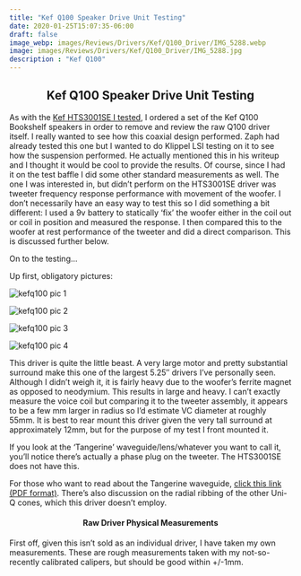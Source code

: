 ```yaml
---
title: "Kef Q100 Speaker Drive Unit Testing"
date: 2020-01-25T15:07:35-06:00
draft: false
image_webp: images/Reviews/Drivers/Kef/Q100_Driver/IMG_5288.webp
image: images/Reviews/Drivers/Kef/Q100_Driver/IMG_5288.jpg
description : "Kef Q100"
---
```


## <center> **Kef Q100 Speaker Drive Unit Testing** </center>

As with the [Kef HTS3001SE I tested](), I ordered a set of the Kef Q100 Bookshelf speakers in order to remove and review the raw Q100 driver itself.  I really wanted to see how this coaxial design performed.  Zaph had already tested this one but I wanted to do Klippel LSI testing on it to see how the suspension performed.  He actually mentioned this in his writeup and I thought it would be cool to provide the results.  Of course, since I had it on the test baffle I did some other standard measurements as well.  The one I was interested in, but didn’t perform on the HTS3001SE driver was tweeter frequency response performance with movement of the woofer.  I don’t necessarily have an easy way to test this so I did something a bit different: I used a 9v battery to statically ‘fix’ the woofer either in the coil out or coil in position and measured the response.  I then compared this to the woofer at rest performance of the tweeter and did a direct comparison.  This is discussed further below.

On to the testing…



Up first, obligatory pictures:


![kefq100 pic 1](/images/Reviews/Drivers/Kef/Q100_Driver/IMG_5288.jpg)

![kefq100 pic 2](/images/Reviews/Drivers/Kef/Q100_Driver/IMG_5289.jpg)

![kefq100 pic 3](/images/Reviews/Drivers/Kef/Q100_Driver/IMG_5290.jpg)

![kefq100 pic 4](/images/Reviews/Drivers/Kef/Q100_Driver/IMG_5291.jpg)


This driver is quite the little beast.  A very large motor and pretty substantial surround make this one of the largest 5.25″ drivers I’ve personally seen.  Although I didn’t weigh it, it is fairly heavy due to the woofer’s ferrite magnet as opposed to neodymium.  This results in large and heavy.  I can’t exactly measure the voice coil but comparing it to the tweeter assembly, it appears to be a few mm larger in radius so I’d estimate VC diameter at roughly 55mm.  It is best to rear mount this driver given the very tall surround at approximately 12mm, but for the purpose of my test I front mounted it.

If you look at the ‘Tangerine’ waveguide/lens/whatever you want to call it, you’ll notice there’s actually a phase plug on the tweeter.  The HTS3001SE does not have this.

For those who want to read about the Tangerine waveguide, [click this link (PDF format)](http://forum.vegalab.ru/attachment.php?attachmentid=86280&d=1274426702).  There’s also discussion on the radial ribbing of the other Uni-Q cones, which this driver doesn’t employ.

#### <center> **Raw Driver Physical Measurements** </center>

First off, given this isn’t sold as an individual driver, I have taken my own measurements.  These are rough measurements taken with my not-so-recently calibrated calipers, but should be good within +/-1mm.
